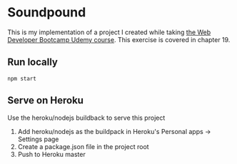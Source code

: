 # Soundpound
This is my implementation of a project I created while taking [the Web Developer Bootcamp Udemy course](https://www.udemy.com/the-web-developer-bootcamp).  This exercise is covered in chapter 19.

## Run locally
    npm start

## Serve on Heroku
Use the heroku/nodejs buildback to serve this project

1. Add heroku/nodejs as the buildpack in Heroku's Personal apps -> Settings page
1. Create a package.json file in the project root
1. Push to Heroku master
